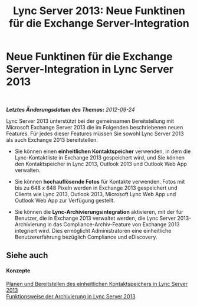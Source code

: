 ﻿---
title: 'Lync Server 2013: Neue Funktinen für die Exchange Server-Integration'
TOCTitle: Neue Funktionen für die Exchange Server-Integration
ms:assetid: cad9cbfa-f213-42af-9c8b-9baf1a5bf6bd
ms:mtpsurl: https://technet.microsoft.com/de-de/library/JJ205269(v=OCS.15)
ms:contentKeyID: 49295412
ms.date: 05/19/2016
mtps_version: v=OCS.15
ms.translationtype: HT
---

# Neue Funktinen für die Exchange Server-Integration in Lync Server 2013

 

_**Letztes Änderungsdatum des Themas:** 2012-09-24_

Lync Server 2013 unterstützt bei der gemeinsamen Bereitstellung mit Microsoft Exchange Server 2013 die im Folgenden beschriebenen neuen Features. Für jedes dieser Features müssen Sie sowohl Lync Server 2013 als auch Exchange 2013 bereitstellen.

  - Sie können einen **einheitlichen Kontaktspeicher** verwenden, in dem die Lync-Kontaktliste in Exchange 2013 gespeichert wird, und Sie können den Kontaktspeicher in Lync 2013, Outlook 2013 und Outlook Web App verwalten.

  - Sie können **hochauflösende Fotos** für Kontakte verwenden. Fotos mit bis zu 648 x 648 Pixeln werden in Exchange 2013 gespeichert und Clients wie Lync 2013, Outlook 2013, Microsoft Lync Web App und Outlook Web App zur Verfügung gestellt.

  - Sie können die **Lync-Archivierungsintegration** aktivieren, mit der für Benutzer, die in Exchange 2013 verwaltet werden, die Lync Server 2013-Archivierung in das Compliance-Archiv-Feature von Exchange 2013 integriert wird. Dies ermöglicht Administratoren eine einheitliche Benutzererfahrung bezüglich Compliance und eDiscovery.

## Siehe auch

#### Konzepte

[Planen und Bereitstellen des einheitlichen Kontaktspeichers in Lync Server 2013](lync-server-2013-planning-and-deploying-unified-contact-store.md)  
[Funktionsweise der Archivierung in Lync Server 2013](lync-server-2013-how-archiving-works.md)

